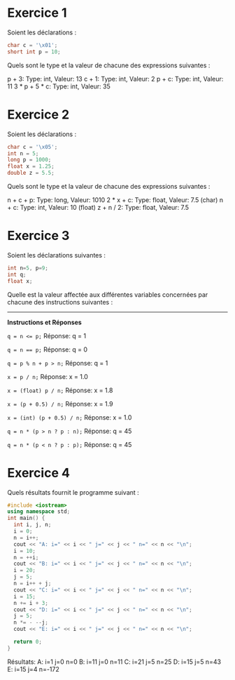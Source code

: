 # Exercice 1
Soient les déclarations :
```cpp
char c = '\x01';
short int p = 10;
```
Quels sont le type et la valeur de chacune des expressions suivantes :

p + 3: Type: int, Valeur: 13
c + 1: Type: int, Valeur: 2
p + c: Type: int, Valeur: 11
3 * p + 5 * c: Type: int, Valeur: 35

# Exercice 2
Soient les déclarations :

```cpp
char c = '\x05';
int n = 5;
long p = 1000;
float x = 1.25;
double z = 5.5;
```
Quels sont le type et la valeur de chacune des expressions suivantes :

n + c + p: Type: long, Valeur: 1010
2 * x + c: Type: float, Valeur: 7.5
(char) n + c: Type: int, Valeur: 10
(float) z + n / 2: Type: float, Valeur: 7.5

# Exercice 3
Soient les déclarations suivantes :

```cpp
int n=5, p=9;
int q;
float x;
```

Quelle est la valeur affectée aux différentes variables concernées par chacune des instructions suivantes :

---
**Instructions et Réponses**

`q = n <= p;`
Réponse: q = 1

`q = n == p;`
Réponse: q = 0

`q = p % n + p > n;`
Réponse: q = 1

`x = p / n;`
Réponse: x = 1.0

`x = (float) p / n;`
Réponse: x = 1.8

`x = (p + 0.5) / n;`
Réponse: x = 1.9

`x = (int) (p + 0.5) / n;`
Réponse: x = 1.0

`q = n * (p > n ? p : n);`
Réponse: q = 45

`q = n * (p < n ? p : p);`
Réponse: q = 45


# Exercice 4
Quels résultats fournit le programme suivant :

```cpp
#include <iostream>
using namespace std;
int main() {
  int i, j, n;
  i = 0;
  n = i++;
  cout << "A: i=" << i << " j=" << j << " n=" << n << "\n";
  i = 10;
  n = ++i;
  cout << "B: i=" << i << " j=" << j << " n=" << n << "\n";
  i = 20;
  j = 5;
  n = i++ + j;
  cout << "C: i=" << i << " j=" << j << " n=" << n << "\n";
  i = 15;
  n += i + 3;
  cout << "D: i=" << i << " j=" << j << " n=" << n << "\n";
  j = 5;
  n *= - --j;
  cout << "E: i=" << i << " j=" << j << " n=" << n << "\n";

  return 0;
}
```

Résultats:
A: i=1 j=0 n=0
B: i=11 j=0 n=11
C: i=21 j=5 n=25
D: i=15 j=5 n=43
E: i=15 j=4 n=-172